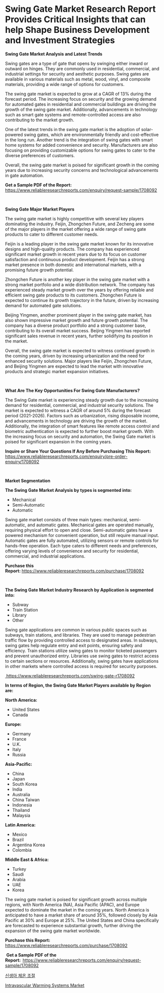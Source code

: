 <p><h1>Swing Gate Market Research Report Provides Critical Insights that can help Shape Business Development and Investment Strategies</h1></p><p><strong>Swing Gate Market Analysis and Latest Trends</strong></p>
<p><p>Swing gates are a type of gate that opens by swinging either inward or outward on hinges. They are commonly used in residential, commercial, and industrial settings for security and aesthetic purposes. Swing gates are available in various materials such as metal, wood, vinyl, and composite materials, providing a wide range of options for customers.</p><p>The swing gate market is expected to grow at a CAGR of 13% during the forecast period. The increasing focus on security and the growing demand for automated gates in residential and commercial buildings are driving the growth of the swing gate market. Additionally, advancements in technology such as smart gate systems and remote-controlled access are also contributing to the market growth.</p><p>One of the latest trends in the swing gate market is the adoption of solar-powered swing gates, which are environmentally friendly and cost-effective in the long run. Another trend is the integration of swing gates with smart home systems for added convenience and security. Manufacturers are also focusing on providing customizable options for swing gates to cater to the diverse preferences of customers.</p><p>Overall, the swing gate market is poised for significant growth in the coming years due to increasing security concerns and technological advancements in gate automation.</p></p>
<p><strong>Get a Sample PDF of the Report:&nbsp;</strong> <a href="https://www.reliableresearchreports.com/enquiry/request-sample/1708092">https://www.reliableresearchreports.com/enquiry/request-sample/1708092</a></p>
<p>&nbsp;</p>
<p><strong>Swing Gate Major Market Players</strong></p>
<p><p>The swing gate market is highly competitive with several key players dominating the industry. Feijin, Zhongchen Future, and Zecheng are some of the major players in the market offering a wide range of swing gate products to cater to different customer needs.</p><p>Feijin is a leading player in the swing gate market known for its innovative designs and high-quality products. The company has experienced significant market growth in recent years due to its focus on customer satisfaction and continuous product development. Feijin has a strong market presence in both domestic and international markets, with a promising future growth potential.</p><p>Zhongchen Future is another key player in the swing gate market with a strong market portfolio and a wide distribution network. The company has experienced steady market growth over the years by offering reliable and efficient swing gate products to its customers. Zhongchen Future is expected to continue its growth trajectory in the future, driven by increasing demand for automated gate solutions.</p><p>Beijing Yingmen, another prominent player in the swing gate market, has also shown impressive market growth and future growth potential. The company has a diverse product portfolio and a strong customer base, contributing to its overall market success. Beijing Yingmen has reported significant sales revenue in recent years, further solidifying its position in the market.</p><p>Overall, the swing gate market is expected to witness continued growth in the coming years, driven by increasing urbanization and the need for enhanced security solutions. Major players like Feijin, Zhongchen Future, and Beijing Yingmen are expected to lead the market with innovative products and strategic market expansion initiatives.</p></p>
<p>&nbsp;</p>
<p><strong>What Are The Key Opportunities For Swing Gate Manufacturers?</strong></p>
<p><p>The Swing Gate market is experiencing steady growth due to the increasing demand for residential, commercial, and industrial security solutions. The market is expected to witness a CAGR of around 5% during the forecast period (2021-2026). Factors such as urbanization, rising disposable income, and advancements in technology are driving the growth of the market. Additionally, the integration of smart features like remote access control and biometric authentication is expected to further boost market growth. With the increasing focus on security and automation, the Swing Gate market is poised for significant expansion in the coming years.</p></p>
<p><strong>Inquire or Share Your Questions If Any Before Purchasing This Report:</strong> <a href="https://www.reliableresearchreports.com/enquiry/pre-order-enquiry/1708092">https://www.reliableresearchreports.com/enquiry/pre-order-enquiry/1708092</a></p>
<p>&nbsp;</p>
<p><strong>Market Segmentation</strong></p>
<p><strong>The Swing Gate Market Analysis by types is segmented into:</strong></p>
<p><ul><li>Mechanical</li><li>Semi-Automatic</li><li>Automatic</li></ul></p>
<p><p>Swing gate market consists of three main types: mechanical, semi-automatic, and automatic gates. Mechanical gates are operated manually, requiring physical effort to open and close. Semi-automatic gates have a powered mechanism for convenient operation, but still require manual input. Automatic gates are fully automated, utilizing sensors or remote controls for hands-free operation. Each type caters to different needs and preferences, offering varying levels of convenience and security for residential, commercial, and industrial applications.</p></p>
<p><strong>Purchase this Report:&nbsp;</strong><a href="https://www.reliableresearchreports.com/purchase/1708092">https://www.reliableresearchreports.com/purchase/1708092</a></p>
<p>&nbsp;</p>
<p><strong>The Swing Gate Market Industry Research by Application is segmented into:</strong></p>
<p><ul><li>Subway</li><li>Train Station</li><li>Library</li><li>Other</li></ul></p>
<p><p>Swing gate applications are common in various public spaces such as subways, train stations, and libraries. They are used to manage pedestrian traffic flow by providing controlled access to designated areas. In subways, swing gates help regulate entry and exit points, ensuring safety and efficiency. Train stations utilize swing gates to monitor ticketed passengers and prevent unauthorized entry. Libraries use swing gates to restrict access to certain sections or resources. Additionally, swing gates have applications in other markets where controlled access is required for security purposes.</p></p>
<p><a href="https://www.reliableresearchreports.com/swing-gate-r1708092">&nbsp;https://www.reliableresearchreports.com/swing-gate-r1708092</a></p>
<p><strong>In terms of Region, the Swing Gate Market Players available by Region are:</strong></p>
<p>
    <p> <strong> North America: </strong>
        <ul>
            <li>United States</li>
            <li>Canada</li>
        </ul>
        </p> 
    <p> <strong> Europe: </strong>
        <ul>
            <li>Germany</li>
            <li>France</li>
            <li>U.K.</li>
            <li>Italy</li>
            <li>Russia</li>
        </ul>
        </p> 
    <p> <strong> Asia-Pacific: </strong>
        <ul>
            <li>China</li>
            <li>Japan</li>
            <li>South Korea</li>
            <li>India</li>
            <li>Australia</li>
            <li>China Taiwan</li>
            <li>Indonesia</li>
            <li>Thailand</li>
            <li>Malaysia</li>
        </ul>
        </p> 
    <p> <strong> Latin America: </strong>
        <ul>
            <li>Mexico</li>
            <li>Brazil</li>
            <li>Argentina Korea</li>
            <li>Colombia</li>
        </ul>
        </p> 
    <p> <strong> Middle East & Africa: </strong>
        <ul>
            <li>Turkey</li>
            <li>Saudi</li>
            <li>Arabia</li>
            <li>UAE</li>
            <li>Korea</li>
        </ul>
    </p>
    </p>
<p><p>The swing gate market is poised for significant growth across multiple regions, with North America (NA), Asia Pacific (APAC), and Europe expected to dominate the market in the coming years. North America is anticipated to have a market share of around 35%, followed closely by Asia Pacific at 30% and Europe at 25%. The United States and China specifically are forecasted to experience substantial growth, further driving the expansion of the swing gate market worldwide.</p></p>
<p><strong>Purchase this Report: </strong><a href="https://www.reliableresearchreports.com/purchase/1708092">https://www.reliableresearchreports.com/purchase/1708092</a></p>
<p>&nbsp;<strong>Get a Sample PDF of the Report:&nbsp;&nbsp;</strong><a href="https://www.reliableresearchreports.com/enquiry/request-sample/1708092">https://www.reliableresearchreports.com/enquiry/request-sample/1708092</a></p>
<p><strong></strong></p>
<p><p><a href="https://github.com/AlbertotDouglas44367/Market-Research-Report-List-2/blob/main/6445802183969.md">신생아 체온 조절</a></p><p><a href="https://github.com/slbola/Market-Research-Report-List-1/blob/main/intravascular-warming-systems-market.md">Intravascular Warming Systems Market</a></p></p>